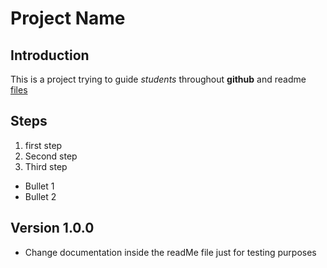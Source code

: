 # Project Name

## Introduction

This is a project trying to guide *students* throughout **github** and readme [files](https://tom.preston-werner.com/2010/08/23/readme-driven-development.html)

## Steps

1. first step
2. Second step
3. Third step

- Bullet 1
- Bullet 2

## Version 1.0.0
  - Change documentation inside the readMe file just for testing purposes
